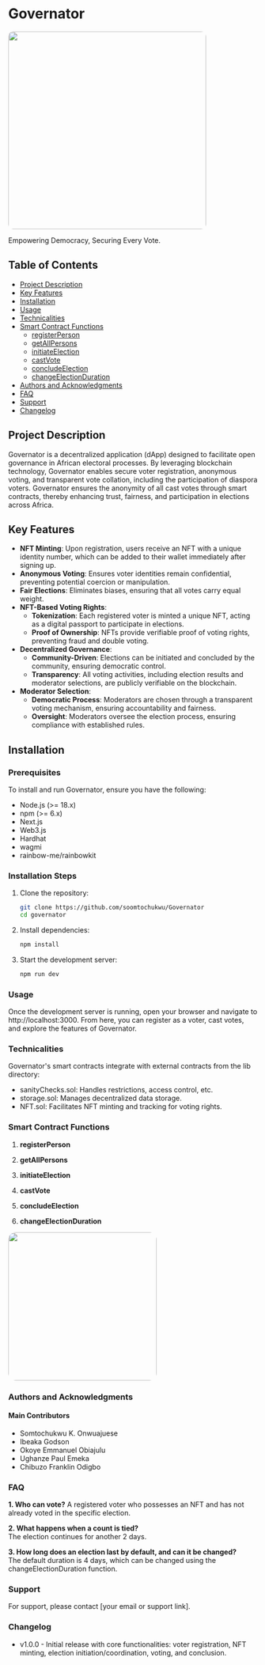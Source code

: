 # Governator

<img src="../Governator/governator/public/logo.png" width="400" style="border-radius: 10px;" class="fade-in">

Empowering Democracy, Securing Every Vote.

## Table of Contents
- [Project Description](#project-description)
- [Key Features](#key-features)
- [Installation](#installation)
- [Usage](#usage)
- [Technicalities](#technicalities)
- [Smart Contract Functions](#smart-contract-functions)
  - [registerPerson](#registerperson)
  - [getAllPersons](#getallpersons)
  - [initiateElection](#initiateelection)
  - [castVote](#castvote)
  - [concludeElection](#concludeelection)
  - [changeElectionDuration](#changeelectionduration)
- [Authors and Acknowledgments](#authors-and-acknowledgments)
- [FAQ](#faq)
- [Support](#support)
- [Changelog](#changelog)

## Project Description

Governator is a decentralized application (dApp) designed to facilitate open governance in African electoral processes. By leveraging blockchain technology, Governator enables secure voter registration, anonymous voting, and transparent vote collation, including the participation of diaspora voters. Governator ensures the anonymity of all cast votes through smart contracts, thereby enhancing trust, fairness, and participation in elections across Africa.

## Key Features

- **NFT Minting**: Upon registration, users receive an NFT with a unique identity number, which can be added to their wallet immediately after signing up.
- **Anonymous Voting**: Ensures voter identities remain confidential, preventing potential coercion or manipulation.
- **Fair Elections**: Eliminates biases, ensuring that all votes carry equal weight.
- **NFT-Based Voting Rights**:
  - **Tokenization**: Each registered voter is minted a unique NFT, acting as a digital passport to participate in elections.
  - **Proof of Ownership**: NFTs provide verifiable proof of voting rights, preventing fraud and double voting.
- **Decentralized Governance**:
  - **Community-Driven**: Elections can be initiated and concluded by the community, ensuring democratic control.
  - **Transparency**: All voting activities, including election results and moderator selections, are publicly verifiable on the blockchain.
- **Moderator Selection**:
  - **Democratic Process**: Moderators are chosen through a transparent voting mechanism, ensuring accountability and fairness.
  - **Oversight**: Moderators oversee the election process, ensuring compliance with established rules.

## Installation

### Prerequisites

To install and run Governator, ensure you have the following:

- Node.js (>= 18.x)
- npm (>= 6.x)
- Next.js
- Web3.js
- Hardhat
- wagmi
- rainbow-me/rainbowkit

### Installation Steps

1. Clone the repository:  
   ```bash
   git clone https://github.com/soomtochukwu/Governator
   cd governator
2. Install dependencies:
   ```bash
   npm install
3. Start the development server:
   ```bash
   npm run dev

### Usage

Once the development server is running, open your browser and navigate to http://localhost:3000. From here, you can register as a voter, cast votes, and explore the features of Governator.

### Technicalities
Governator's smart contracts integrate with external contracts from the lib directory:

- sanityChecks.sol: Handles restrictions, access control, etc.
- storage.sol: Manages decentralized data storage.
- NFT.sol: Facilitates NFT minting and tracking for voting rights.

### Smart Contract Functions

1. **registerPerson**  

2. **getAllPersons**  

3. **initiateElection**  

4. **castVote**

5. **concludeElection**

6. **changeElectionDuration**

<img src="../Governator/governator/public/NFT_BG.png" width="300" style="border-radius: 15px;">

### Authors and Acknowledgments 
#### Main Contributors

- Somtochukwu K. Onwuajuese
- Ibeaka Godson
- Okoye Emmanuel Obiajulu
- Ughanze Paul Emeka
- Chibuzo Franklin Odigbo

### FAQ   
**1. Who can vote?**
A registered voter who possesses an NFT and has not already voted in the specific election.

**2. What happens when a count is tied?**  
The election continues for another 2 days.

**3. How long does an election last by default, and can it be changed?**  
The default duration is 4 days, which can be changed using the changeElectionDuration function.

### Support
For support, please contact [your email or support link].

### Changelog
- v1.0.0 - Initial release with core functionalities: voter registration, NFT minting, election initiation/coordination, voting, and conclusion.
